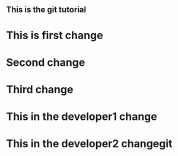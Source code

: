 ## This is the git tutorial
# This is first change
# Second change
# Third change
# This in the developer1 change
# This in the developer2 changegit 
